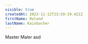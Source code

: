 ```yaml
---
visible: true
createdAt: 2022-11-12T23:59:19.421Z
firstName: Roland
lastName: Kainbacher
---
```

Master Maler asd